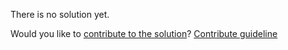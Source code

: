 
There is no solution yet.

Would you like to [contribute to the solution](https://github.com/BFEdev/BFE.dev-solutions/blob/main/quiz/comparison_en.md)? [Contribute guideline](https://github.com/BFEdev/BFE.dev-solutions#how-to-contribute)
